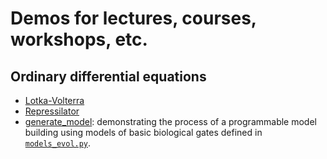 # Demos for lectures, courses, workshops, etc.

## Ordinary differential equations
* [Lotka-Volterra](ODEs/lotka_volterra.ipynb)
* [Repressilator](ODEs/repressilator.ipynb)
* [generate_model](ODEs/generate_model.ipynb): demonstrating the process of a programmable model building using models of basic biological gates defined in [`models_evol.py`](ODEs/models_evol.py).
